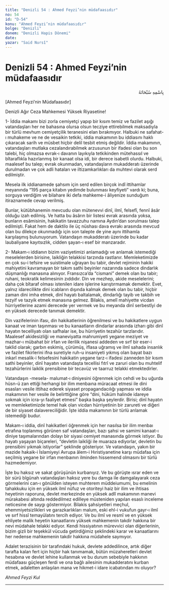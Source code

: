 ```yaml
---
title: "Denizli 54 : Ahmed Feyzi’nin müdafaasıdır"
no: 54
id: "D-54"
konu: "Ahmed Feyzi’nin müdafaasıdır"
bolge: "Denizli"
donem: "Denizli Hapis Dönemi"
date: 
yazar: "Said Nursî"
---
```


# Denizli 54 : Ahmed Feyzi’nin müdafaasıdır

<p class="arabic" dir="rtl" title="Meal: “Her türlü noksan sıfatlardan yüce olan Allah’ın adıyla.”">بِاسْمِهِ سُبْحَانَهُ</p>

<p class="takdim">[Ahmed Feyzi’nin Müdafaasıdır]</p>

Denizli Ağır Ceza Mahkemesi Yüksek Riyasetine!

1- İddia makamı bizi zorla cemiyetçi yapıp bir kısım temiz ve fazilet aşığı vatandaşları her ne bahasına olursa olsun tecziye ettirebilmek maksadıyla bir türlü mevhum cemiyetçilik teranesini elan bırakmıyor. Halbuki ne safahat-ı muhakeme ve ne de vesaikin tetkiki, iddia makamının bu iddiasını haklı çıkaracak sarih ve müsbet hiçbir delil tesbit etmiş değildir. İddia makamının, vatandaşları mutlaka cezalandırabilmek arzusunun bir ifadesi olan bu son talebi, hiç olmazsa evrak-ı davanın layıkıyla tetkikinden mütehassıl ve bîtaraflıkla hazırlanmış bir kanaat olsa idi, bir derece isabetli olurdu. Halbuki, maalesef bu talep; evrak okunmadan, vatandaşların mukadderatı üzerinde durulmadan ve çok adli hataları ve iltizamkarlıkları da muhtevi olarak serd edilmiştir.

Mesela ilk iddianamede şahsım için serd edilen birçok indî ittihamlar meyanında “195 parça kitabın yedimde bulunması keyfiyeti” vardı ki; buna, sorguya verdiğim ve bilahare iki defa mahkeme-i âliyenize sunduğum itiraznamede cevap verilmiş.

Bunlar, kütübhanemin mevcudu olan mütenevvi dinî, ilmî, felsefî, fennî âsâr olduğu izah edilmiş. Ve hatta bu âsârın bir listesi evrak arasında yoksa, bunların esâmisinin, hakikatin tavazzuhu namına Aydın’dan sorulması talep edilmişti. Fakat hem de daktilo ile üç nüshası dava evrakı arasında mevcud olan bu dilekçe okunmadığı için son talepte de yine aynı ittihamla karşılaşmış bulunuyorum. Vatandaşın mukadderatı üzerinde bu kadar laubaliyane kayıtsızlık, cidden şayan-ı esef bir manzaradır.

2- Makam-ı iddianın bizim vaziyetimizi anlamadığı ve anlamak istemediği meselelerden birisine, laikliğin telakkisi tarzında rastlanır. Memleketimizde en çok su-i tefsire ve suistimale uğrayan bu tabir, devlet rejiminin hakiki mahiyetini kavramayan bir takım sathi beyinler nazarında sadece dindarlık düşmanlığı manasına alınıyor. Fransızca’da “cismani” demek olan bu tabir; ruhani, teokratik kelimesinin zıddıdır. Din ve mezhep, akide meselelerini; daha çok bîtaraf olması istenilen idare işlerine karıştırmamak demektir. Evet, yalnız idarecilikte dini icabların dışında kalmak demek olan bu tabir, hiçbir zaman dini imha etmek, dinî hayatı baltalamak, dindarlığı tayib ve takbih ve tezyif ve tazyik etmek manasına gelmez. Bilakis, amelî mahiyette vicdan hürriyetlerine azami derecede yer vermek ve bu meyanda dinî serbestîyi de en yüksek derecede tanımak demektir.

Din vazifelerinin ifası, din hakikatlerinin öğrenilmesi ve bu hakikatlere uygun kanaat ve iman taşınması ve bu kanaatların dindarlar arasında izharı gibi dinî hayatın tecelliyatı olan safhalar ise, bu hürriyetin tezahür tarzlarıdır. Maalesef akidesizliği ve maneviyatta mahrumiyeti yegane meziyet ve mazhar-ı mübahat bir irfan ve ilerilik nişanesi addeden ve sırf bir eser-i taklid olarak; garbın eskimiş, çürümüş, iflasa uğramış ve ilmî sahada insanlık ve fazilet fikirlerini ifna suretiyle ruh-u insaniyeti yıkmış olan bayat bazı inkarî mesalik-i felsefesini hakikatin yegane tarz-ı ifadesi zanneden bir kısım sathi beyinler, dinî hayatın vatandaşta tecellisi fıtrî ve zaruri olan bu muhtelif tezahürlerini laiklik prensibine bir tecavüz ve taarruz telakki etmektedirler.

Vatandaşın -mesela- malumat-ı diniyesini öğrenmek için cehdi ve bu uğurda hüsn-ü zan ettiği herhangi bir ilim menbaına müracaat etmesi ile dini esasları vesile ittihaz ederek siyaset propagandacılığı yapması ve iddia makamının her vesile ile belirttiğine göre “dini, hüküm halinde idareye sokmak için icra-yı faaliyet etmesi” başka başka şeylerdir. Birisi; dinî hayatın ve memleketimizde temel hak olan vicdan hürriyetinin bir zarureti ve diğeri de bir siyaset dalavereciliğidir. İşte iddia makamının bir türlü anlamak istemediği budur.

Makam-ı iddia, dinî hakikatleri öğrenmek için her nasılsa bir ilim menbaı etrafına toplanmış görünen saf vatandaşları, bazı şahsi ve samimi kanaat-ı diniye taşımalarından dolayı bir siyasi cemiyet manasında görmek istiyor. Bu hayatı yaşayan biçareleri, “devletin laikliği ile muaraza ediyorlar, devletin bu prensibini yıkmak istiyorlar” şeklinde gösteriyor. Ve vatandaşın, yakın bir mazide hakaik-i İslamiyeyi Avrupa âlem-i Hıristiyanetine karşı müdafaa için seçilmiş yegane bir irfan menbaının ilminden hissemend olmasını bir türlü hazmedemiyor.

İşte bu haksız ve sakat görüşünün kurbanıyız. Ve bu görüşte ısrar eden ve bir sürü bîgünah vatandaşları haksız yere bu damga ile damgalayarak ceza görmelerini can-ı gönülden isteyen muhterem müddeiumumi, bu emelinin tahakkuku için en yüksek ilmî nüfuz ve otoriteyi haiz bir ilim ve ihtisas heyetinin raporuna, devlet merkezinde en yüksek adlî makamının manevi mürakabesi altında reddedilmez edilleye müsteniden yapılan esaslı inceleme neticesine de saygı göstermiyor. Bilakis şahsiyetleri meçhul, ehemmiyetsizlikleri ve garazkarlıkları malum, eski ehl-i vukufun gayr-ı ilmî ve sırf hissî temayülatını tercih ediyor. Ve bu ilmî ve resmî ve en yüksek ehliyete malik heyetin kanaatlarını yüksek mahkemenin takdir hakkına bir nevi müdahale telakki ediyor. Kendi hissiyatının mürevvici olan diğerlerinin, bizim gizli bir teşekkül vücuda getirdiğimiz şeklindeki karar ve kanaatlarını her nedense mahkemenin takdir hakkına müdahele saymıyor.

Adalet terazisinin bir tarafındaki hukuk, devlete addedilince, artık diğer tarafta kalan fert için hiçbir hak tanımamak, bütün müzaheretleri devlet hesabına ve devlet lehine kullanmak ve bu durum sebebiyle hakkının müdafaası güçleşen ferdi ve ona bağlı ailesinin mukadderatını kurban etmek, adaletten anlaşılan mana ve hikmet-i idare icabatından mı oluyor?

*Ahmed Feyzi Kul*

***
